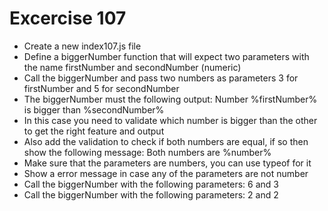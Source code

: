 # Excercise 107

* Create a new index107.js file
* Define a biggerNumber function that will expect two parameters with the name firstNumber and secondNumber (numeric)
* Call the biggerNumber and pass two numbers as parameters 3 for firstNumber and 5 for secondNumber
* The biggerNumber must the following output: Number %firstNumber% is bigger than %secondNumber%
* In this case you need to validate which number is bigger than the other to get the right feature and output
* Also add the validation to check if both numbers are equal, if so then show the following message: Both numbers are %number%
* Make sure that the parameters are numbers, you can use typeof for it
* Show a error message in case any of the parameters are not number
* Call the biggerNumber with the following parameters: 6 and 3
* Call the biggerNumber with the following parameters: 2 and 2